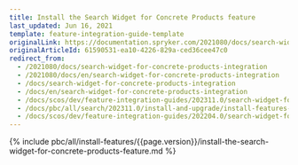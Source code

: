 ```yaml
---
title: Install the Search Widget for Concrete Products feature
last_updated: Jun 16, 2021
template: feature-integration-guide-template
originalLink: https://documentation.spryker.com/2021080/docs/search-widget-for-concrete-products-integration
originalArticleId: 61590531-ea10-4226-829a-ced36cee47c0
redirect_from:
  - /2021080/docs/search-widget-for-concrete-products-integration
  - /2021080/docs/en/search-widget-for-concrete-products-integration
  - /docs/search-widget-for-concrete-products-integration
  - /docs/en/search-widget-for-concrete-products-integration
  - /docs/scos/dev/feature-integration-guides/202311.0/search-widget-for-concrete-products-feature-integration.html
  - /docs/pbc/all/search/202311.0/install-and-upgrade/install-features-and-glue-api/install-the-search-widget-for-concrete-products.html
  - /docs/scos/dev/feature-integration-guides/202204.0/search-widget-for-concrete-products-feature-integration.html
---
```


{% include pbc/all/install-features/{{page.version}}/install-the-search-widget-for-concrete-products-feature.md %} <!-- To edit, see /_includes/pbc/all/install-features/202204.0/install-the-search-widget-for-concrete-products-feature.md -->
